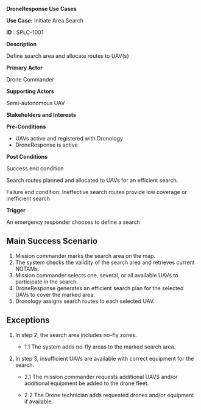 **DroneResponse Use Cases**

**Use Case:** Initiate Area Search

**ID** : SPLC-1001

**Description**

Define search area and allocate routes to UAV(s)

**Primary Actor**

Drone Commander

**Supporting Actors**

Semi-autonomous UAV

**Stakeholders and Interests**

**Pre-Conditions**

- UAVs active and registered with Dronology
- DroneResponse is active

**Post Conditions**

Success end condition

Search routes planned and allocated to UAVs for an efficient search.

Failure end condition:
 Ineffective search routes provide low coverage or inefficient search

**Trigger**

An emergency responder chooses to define a search

## Main Success Scenario

1. Mission commander marks the search area on the map.
2. The system checks the validity of the search area and retrieves current NOTAMs.
3. Mission commander selects one, several, or all available UAVs to participate in the search.
4. DroneResponse generates an efficient search plan for the selected UAVs to cover the marked area.
5. Dronology assigns search routes to each selected UAV.

## Exceptions

1. In step 2, the search area includes no-fly zones.

   * 1.1 The system adds no-fly areas to the marked search area.

2. In step 3, insufficient UAVs are available with correct equipment for the search.

   * 2.1 The mission commander requests additional UAVS and/or additional equipment be added to the drone fleet.

   * 2.2 The Drone technician adds requested drones and/or equipment if available.